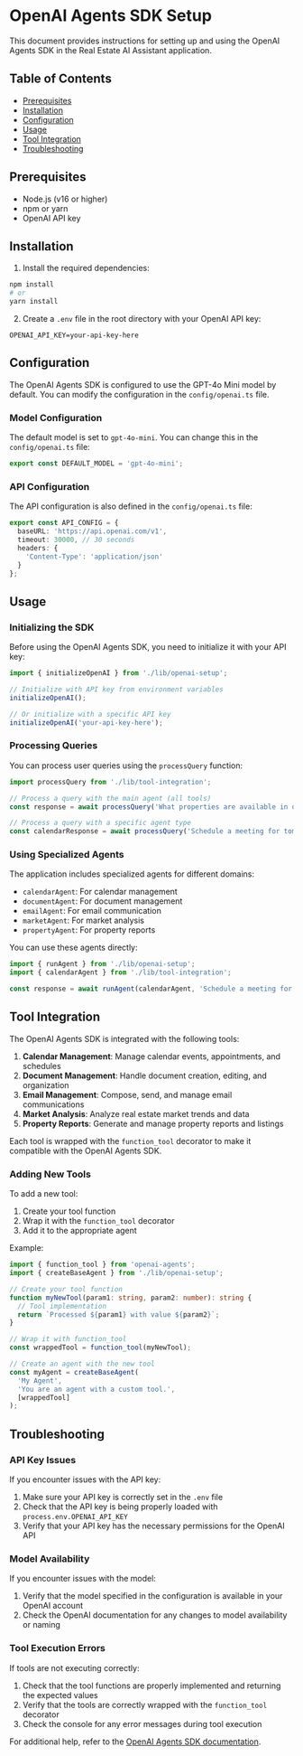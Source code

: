 # OpenAI Agents SDK Setup

This document provides instructions for setting up and using the OpenAI Agents SDK in the Real Estate AI Assistant application.

## Table of Contents

- [Prerequisites](#prerequisites)
- [Installation](#installation)
- [Configuration](#configuration)
- [Usage](#usage)
- [Tool Integration](#tool-integration)
- [Troubleshooting](#troubleshooting)

## Prerequisites

- Node.js (v16 or higher)
- npm or yarn
- OpenAI API key

## Installation

1. Install the required dependencies:

```bash
npm install
# or
yarn install
```

2. Create a `.env` file in the root directory with your OpenAI API key:

```
OPENAI_API_KEY=your-api-key-here
```

## Configuration

The OpenAI Agents SDK is configured to use the GPT-4o Mini model by default. You can modify the configuration in the `config/openai.ts` file.

### Model Configuration

The default model is set to `gpt-4o-mini`. You can change this in the `config/openai.ts` file:

```typescript
export const DEFAULT_MODEL = 'gpt-4o-mini';
```

### API Configuration

The API configuration is also defined in the `config/openai.ts` file:

```typescript
export const API_CONFIG = {
  baseURL: 'https://api.openai.com/v1',
  timeout: 30000, // 30 seconds
  headers: {
    'Content-Type': 'application/json'
  }
};
```

## Usage

### Initializing the SDK

Before using the OpenAI Agents SDK, you need to initialize it with your API key:

```typescript
import { initializeOpenAI } from './lib/openai-setup';

// Initialize with API key from environment variables
initializeOpenAI();

// Or initialize with a specific API key
initializeOpenAI('your-api-key-here');
```

### Processing Queries

You can process user queries using the `processQuery` function:

```typescript
import processQuery from './lib/tool-integration';

// Process a query with the main agent (all tools)
const response = await processQuery('What properties are available in downtown?');

// Process a query with a specific agent type
const calendarResponse = await processQuery('Schedule a meeting for tomorrow at 2 PM', 'calendar');
```

### Using Specialized Agents

The application includes specialized agents for different domains:

- `calendarAgent`: For calendar management
- `documentAgent`: For document management
- `emailAgent`: For email communication
- `marketAgent`: For market analysis
- `propertyAgent`: For property reports

You can use these agents directly:

```typescript
import { runAgent } from './lib/openai-setup';
import { calendarAgent } from './lib/tool-integration';

const response = await runAgent(calendarAgent, 'Schedule a meeting for tomorrow');
```

## Tool Integration

The OpenAI Agents SDK is integrated with the following tools:

1. **Calendar Management**: Manage calendar events, appointments, and schedules
2. **Document Management**: Handle document creation, editing, and organization
3. **Email Management**: Compose, send, and manage email communications
4. **Market Analysis**: Analyze real estate market trends and data
5. **Property Reports**: Generate and manage property reports and listings

Each tool is wrapped with the `function_tool` decorator to make it compatible with the OpenAI Agents SDK.

### Adding New Tools

To add a new tool:

1. Create your tool function
2. Wrap it with the `function_tool` decorator
3. Add it to the appropriate agent

Example:

```typescript
import { function_tool } from 'openai-agents';
import { createBaseAgent } from './lib/openai-setup';

// Create your tool function
function myNewTool(param1: string, param2: number): string {
  // Tool implementation
  return `Processed ${param1} with value ${param2}`;
}

// Wrap it with function_tool
const wrappedTool = function_tool(myNewTool);

// Create an agent with the new tool
const myAgent = createBaseAgent(
  'My Agent',
  'You are an agent with a custom tool.',
  [wrappedTool]
);
```

## Troubleshooting

### API Key Issues

If you encounter issues with the API key:

1. Make sure your API key is correctly set in the `.env` file
2. Check that the API key is being properly loaded with `process.env.OPENAI_API_KEY`
3. Verify that your API key has the necessary permissions for the OpenAI API

### Model Availability

If you encounter issues with the model:

1. Verify that the model specified in the configuration is available in your OpenAI account
2. Check the OpenAI documentation for any changes to model availability or naming

### Tool Execution Errors

If tools are not executing correctly:

1. Check that the tool functions are properly implemented and returning the expected values
2. Verify that the tools are correctly wrapped with the `function_tool` decorator
3. Check the console for any error messages during tool execution

For additional help, refer to the [OpenAI Agents SDK documentation](https://openai.github.io/openai-agents-python/). 